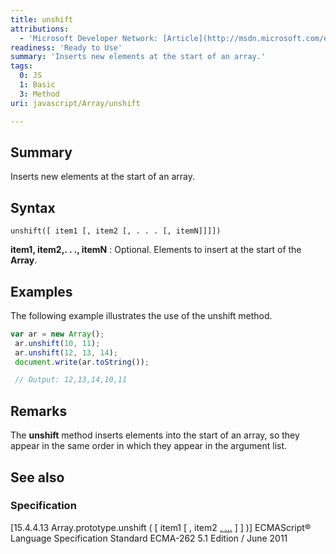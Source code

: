 ```yaml
---
title: unshift
attributions:
  - 'Microsoft Developer Network: [Article](http://msdn.microsoft.com/en-us/library/ie/ezk94dwt(v=vs.94).aspx)'
readiness: 'Ready to Use'
summary: 'Inserts new elements at the start of an array.'
tags:
  0: JS
  1: Basic
  3: Method
uri: javascript/Array/unshift

---
```

## Summary

Inserts new elements at the start of an array.

## Syntax

    unshift([ item1 [, item2 [, . . . [, itemN]]]])

**item1, item2,. . ., itemN**
:   Optional. Elements to insert at the start of the **Array**.

## Examples

The following example illustrates the use of the unshift method.

``` js
var ar = new Array();
 ar.unshift(10, 11);
 ar.unshift(12, 13, 14);
 document.write(ar.toString());

 // Output: 12,13,14,10,11
```

## Remarks

The **unshift** method inserts elements into the start of an array, so they appear in the same order in which they appear in the argument list.

## See also

### Specification

[15.4.4.13 Array.prototype.unshift ( [ item1 [ , item2 [ , …](http://www.ecma-international.org/ecma-262/5.1/#sec-15.4.4.13) ] ] )] ECMAScript® Language Specification Standard ECMA-262 5.1 Edition / June 2011

